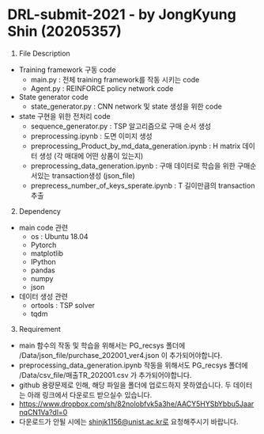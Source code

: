 # DRL-submit-2021 - by JongKyung Shin (20205357)

1. File Description
  * Training framework 구동 code
    * main.py : 전체 training framework를 작동 시키는 code
    * Agent.py : REINFORCE policy network code
  * State generator code
    * state_generator.py : CNN network 및 state 생성을 위한 code
  * state 구현을 위한 전처리 code
    * sequence_generator.py : TSP 알고리즘으로 구매 순서 생성
    * preprocessing.ipynb : 도면 이미지 생성
    * preprocessing_Product_by_md_data_generation.ipynb : H matrix 데이터 생성 (각 매대에 어떤 상품이 있는지)
    * preprocessing_data_generation.ipynb : 구매 데이터로 학습을 위한 구매순서있는 transaction생성 (json_file)
    * preprecess_number_of_keys_sperate.ipynb : T 길이만큼의 transaction 추출
 
2. Dependency
  * main code 관련
    * os : Ubuntu 18.04
    * Pytorch
    * matplotlib
    * IPython
    * pandas
    * numpy
    * json
  * 데이터 생성 관련
    * ortools : TSP solver
    * tqdm
3. Requirement
  * main 함수의 작동 및 학습을 위해서는 PG_recsys 폴더에  /Data/json_file/purchase_202001_ver4.json 이 추가되어야합니다.
  * preprocessing_data_generation.ipynb 작동을 위해서도 PG_recsys 폴더에 /Data/csv_file/매출TR_202001.csv 가 추가되어야합니다.
  * github 용량문제로 인해, 해당 파일을 폴더에 업로드하지 못하였습니다. 두 데이터는 아래 링크에서 다운로드 받으실수 있습니다.
  * https://www.dropbox.com/sh/82nolobfvk5a3he/AACY5HYSbYbbu5JaarnqCN1Va?dl=0
  * 다운로드가 안될 시에는 shinjk1156@unist.ac.kr로 요청해주시기 바랍니다.
